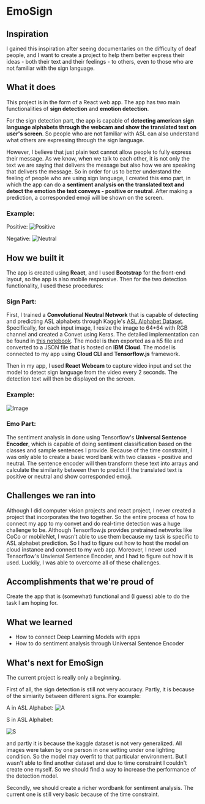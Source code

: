 # EmoSign

## Inspiration
I gained this inspiration after seeing documentaries on the difficulty of deaf people, and I want to create a project to help them better express their ideas - both their text and their feelings - to others, even to those who are not familiar with the sign language. 

## What it does
This project is in the form of a React web app. The app has two main functionalities of **sign detection** and **emotion detection**. 

For the sign detection part, the app is capable of **detecting american sign language alphabets through the webcam and show the translated text on user's screen**. So people who are not familiar with ASL can also understand what others are expressing through the sign language. 

However, I believe that just plain text cannot allow people to fully express their message. As we know, when we talk to each other, it is not only the text we are saying that delivers the message but also how we are speaking that delivers the message. So in order for us to better understand the feeling of people who are using sign language, I created this emo part, in which the app can do a **sentiment analysis on the translated text and detect the emotion the text conveys - positive or neutral**. After making a prediction, a corresponded emoji will be shown on the screen. 

### Example:
Positive: 
![Positive](https://github.com/RandomY-2/EmoSign/blob/main/sample_images/positive_sentiment_analysis.png)

Negative: 
![Neutral](https://github.com/RandomY-2/EmoSign/blob/main/sample_images/neutral_sentiment_analysis.png)


## How we built it
The app is created using **React**, and I used **Bootstrap** for the front-end layout, so the app is also mobile responsive. Then for the two detection functionality, I used these procedures:

### Sign Part:
First, I trained a **Convolutional Neutral Network** that is capable of detecting and predicting ASL alphabets through Kaggle's [ASL Alphabet Dataset](https://www.kaggle.com/grassknoted/asl-alphabet). Specifically, for each input image, I resize the image to 64*64 with RGB channel and created a Convet using Keras. The detailed implementation can be found in [this notebook](https://github.com/RandomY-2/EmoSign/blob/main/ML/model/asl-detection-keras.ipynb). The model is then exported as a h5 file and converted to a JSON file that is hosted on **IBM Cloud**. The model is connected to my app using **Cloud CLI** and **Tensorflow.js** framework. 

Then in my app, I used **React Webcam** to capture video input and set the model to detect sign language from the video every 2 seconds. The detection text will then be displayed on the screen. 

### Example: 
![Image](https://github.com/RandomY-2/EmoSign/blob/main/sample_images/sample_detection_char.png)


### Emo Part:
The sentiment analysis in done using Tensorflow's **Universal Sentence Encoder**, which is capable of doing sentiment classification based on the classes and sample sentences I provide. Because of the time constraint, I was only able to create a basic word bank with two classes - positive and neutral. The sentence encoder will then transform these text into arrays and calculate the similarity between then to predict if the translated text is positive or neutral and show corresponded emoji. 

## Challenges we ran into
Although I did computer vision projects and react project, I never created a project that incorporates the two together. So the entire process of how to connect my app to my convet and do real-time detection was a huge challenge to be. Although Tensorflow.js provides pretrained networks like CoCo or mobileNet, I wasn't able to use them because my task is specific to ASL alphabet prediction. So I had to figure out how to host the model on cloud instance and connect to my web app. Moreover, I never used Tensorflow's Unviersal Sentence Encoder, and I had to figure out how it is used. Luckily, I was able to overcome all of these challenges.

## Accomplishments that we're proud of
Create the app that is (somewhat) functional and (I guess) able to do the task I am hoping for. 

## What we learned
 - How to connect Deep Learning Models with apps
 - How to do sentiment analysis through Universal Sentence Encoder
 
## What's next for EmoSign
The current project is really only a beginning. 

First of all, the sign detection is still not very accuracy. Partly, it is because of the simiarity between different signs. For example: 

A in ASL Alphabet:
![A](https://github.com/RandomY-2/EmoSign/blob/main/sample_images/A.png)


S in ASL Alphabet:

![S](https://github.com/RandomY-2/EmoSign/blob/main/sample_images/S.jpg)

and partly it is because the kaggle dataset is not very generalized. All images were taken by one person in one setting under one lighting condition. So the model may overfit to that particular environment. But I wasn't able to find another dataset and due to time constraint I couldn't create one myself. So we should find a way to increase the performance of the detection model. 

Secondly, we should create a richer wordbank for sentiment analysis. The current one is still very basic because of the time constraint.
